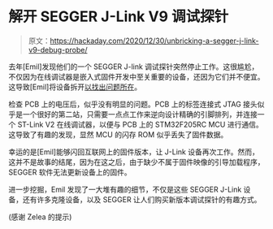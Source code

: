 # 解开 SEGGER J-Link V9 调试探针

> 原文：<https://hackaday.com/2020/12/30/unbricking-a-segger-j-link-v9-debug-probe/>

去年[Emil]发现他们的一个 SEGGER J-link 调试探针突然停止工作。这很尴尬，不仅因为在线调试器是嵌入式固件开发中至关重要的设备，还因为它们并不便宜。这导致[Emil]将设备拆开[以找出问题所在](https://uglyduck.vajn.icu/ep/archive/2019/05/Unbricking_a_SEGGER_J_Link_v9_debug_probe.html)。

检查 PCB 上的电压后，似乎没有明显的问题。PCB 上的标签连接式 JTAG 接头似乎是一个很好的第二站，只需要一点点工作来逆向设计精确的引脚排列，并连接一个 ST-Link V2 在线调试器，以便与 PCB 上的 STM32F205RC MCU 进行通信。这导致了有趣的发现，显然 MCU 的闪存 ROM 似乎丢失了固件数据。

幸运的是[Emil]能够闪回互联网上的固件版本，让 J-Link 设备再次工作。然而，这并不是故事的结尾，因为在这之后，由于缺少不属于固件映像的引导加载程序，SEGGER 软件无法更新设备上的固件。

进一步挖掘，Emil 发现了一大堆有趣的细节，不仅是这些 SEGGER J-Link 设备，还有许多克隆设备，以及 SEGGER 让人们购买新版本调试探针的有趣方式。

(感谢 Zelea 的提示)